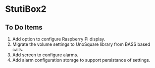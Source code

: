 # StutiBox2

## To Do Items

1. Add option to configure Raspberry Pi display.
2. Migrate the volume settings to UnoSquare library from BASS based calls.
3. Add screen to configure alarms.
4. Add alarm configuration storage to support persistance of settings.
